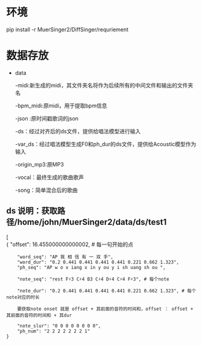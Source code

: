 # 环境
pip install -r MuerSinger2/DiffSinger/requriement


# 数据存放

- data

    -midi:新生成的midi，其文件夹名将作为后续所有的中间文件和输出的文件夹名

    -bpm_midi:原midi，用于提取bpm信息

    -json :原时间戳歌词的json

    -ds：经过对齐后的ds文件，提供给唱法模型进行输入

    -var_ds：经过唱法模型生成F0和ph_dur的ds文件，提供给Acoustic模型作为输入

    -origin_mp3:原MP3

    -vocal：最终生成的歌曲歌声

    -song：简单混合后的歌曲

## ds 说明：获取路径/home/john/MuerSinger2/data/ds/test1
[    
    {
        "offset": 16.455000000000002,  # 每一句开始的点

        "word_seq": "AP 我 相 信 有 一 双 手", 
        "word_dur": "0.2 0.441 0.441 0.441 0.441 0.221 0.662 1.323",
        "ph_seq": "AP w o x iang x in y ou y i sh uang sh ou ",

        "note_seq": "rest F♯3 C♯4 B3 C♯4 D♯4 C♯4 F♯3", # 每个note

        "note_dur": "0.2 0.441 0.441 0.441 0.441 0.221 0.662 1.323", # 每个note对应的时长

        要获取note onset 就是 offset + 其前面的音符的时间和，offset ： offset + 其前面的音符的时间和 + 其dur

        "note_slur": "0 0 0 0 0 0 0 0",
        "ph_num": "2 2 2 2 2 2 2 1"
    }